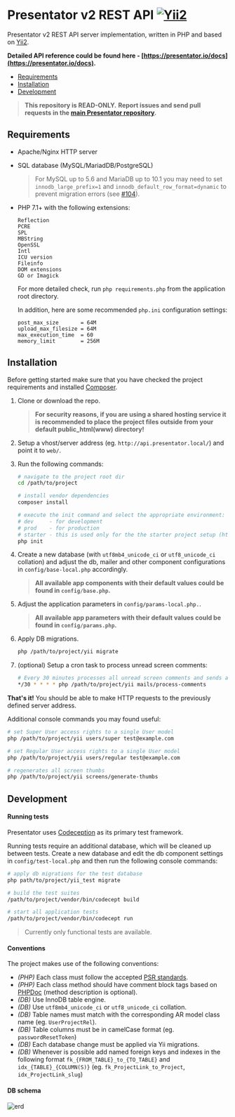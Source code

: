 Presentator v2 REST API [![Yii2](https://img.shields.io/badge/Powered_by-Yii_Framework-green.svg?style=flat)](http://www.yiiframework.com/)
======================================================================

Presentator v2 REST API server implementation, written in PHP and based on [Yii2](https://www.yiiframework.com/).

**Detailed API reference could be found here - [https://presentator.io/docs](https://presentator.io/docs).**

- [Requirements](#requirements)
- [Installation](#installation)
- [Development](#development)

> **This repository is READ-ONLY.**
> **Report issues and send pull requests in the [main Presentator repository](https://github.com/presentator/presentator/issues).**


## Requirements

- Apache/Nginx HTTP server

- SQL database (MySQL/MariadDB/PostgreSQL)

    > For MySQL up to 5.6 and MariaDB up to 10.1 you may need to set `innodb_large_prefix=1` and `innodb_default_row_format=dynamic` to prevent migration errors (see [#104](https://github.com/presentator/presentator/issues/104)).

- PHP 7.1+ with the following extensions:

    ```
    Reflection
    PCRE
    SPL
    MBString
    OpenSSL
    Intl
    ICU version
    Fileinfo
    DOM extensions
    GD or Imagick
    ```

    For more detailed check, run `php requirements.php` from the application root directory.

    In addition, here are some recommended `php.ini` configuration settings:
    ```
    post_max_size       = 64M
    upload_max_filesize = 64M
    max_execution_time  = 60
    memory_limit        = 256M
    ```


## Installation

Before getting started make sure that you have checked the project requirements and installed [Composer](https://getcomposer.org/).

1. Clone or download the repo.

    > **For security reasons, if you are using a shared hosting service it is recommended to place the project files outside from your default public_html(www) directory!**

2. Setup a vhost/server address (eg. `http://api.presentator.local/`) and point it to `web/`.

3. Run the following commands:

    ```bash
    # navigate to the project root dir
    cd /path/to/project

    # install vendor dependencies
    composer install

    # execute the init command and select the appropriate environment:
    # dev     - for development
    # prod    - for production
    # starter - this is used only for the the starter project setup (https://github.com/presentator/presentator-starter)
    php init
    ```

4. Create a new database (with `utf8mb4_unicode_ci` or `utf8_unicode_ci` collation) and adjust the db, mailer and other component configurations in `config/base-local.php` accordingly.

    > **All available app components with their default values could be found in `config/base.php`.**

5. Adjust the application parameters in `config/params-local.php.`.

    > **All available app parameters with their default values could be found in `config/params.php`.**

6. Apply DB migrations.

    ```bash
    php /path/to/project/yii migrate
    ```

7. (optional) Setup a cron task to process unread screen comments:

    ```bash
    # Every 30 minutes processes all unread screen comments and sends an email to the related users.
    */30 * * * * php /path/to/project/yii mails/process-comments
    ```

**That's it!** You should be able to make HTTP requests to the previously defined server address.

Additional console commands you may found useful:

```bash
# set Super User access rights to a single User model
php /path/to/project/yii users/super test@example.com

# set Regular User access rights to a single User model
php /path/to/project/yii users/regular test@example.com

# regenerates all screen thumbs
php /path/to/project/yii screens/generate-thumbs
```


## Development

#### Running tests

Presentator uses [Codeception](https://codeception.com/) as its primary test framework.

Running tests require an additional database, which will be cleaned up between tests.
Create a new database and edit the db component settings in `config/test-local.php` and then run the following console commands:

```bash
# apply db migrations for the test database
php path/to/project/yii_test migrate

# build the test suites
/path/to/project/vendor/bin/codecept build

# start all application tests
/path/to/project/vendor/bin/codecept run
```

> Currently only functional tests are available.

#### Conventions

The project makes use of the following conventions:

- *(PHP)* Each class must follow the accepted [PSR standards](https://www.php-fig.org/psr/#accepted).
- *(PHP)* Each class method should have comment block tags based on [PHPDoc](https://docs.phpdoc.org/references/phpdoc/index.html) (method description is optional).
- *(DB)* Use InnoDB table engine.
- *(DB)* Use `utf8mb4_unicode_ci` or `utf8_unicode_ci` collation.
- *(DB)* Table names must match with the corresponding AR model class name (eg. `UserProjectRel`).
- *(DB)* Table columns must be in camelCase format (eg. `passwordResetToken`)
- *(DB)* Each database change must be applied via Yii migrations.
- *(DB)* Whenever is possible add named foreign keys and indexes in the following format `fk_{FROM_TABLE}_to_{TO_TABLE}` and `idx_{TABLE}_{COLUMN(S)}` (eg. `fk_ProjectLink_to_Project`, `idx_ProjectLink_slug`)

#### DB schema

![erd](https://i.imgur.com/0HSzaGw.png)


